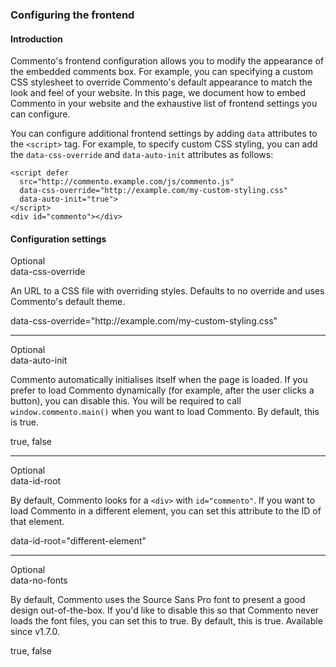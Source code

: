 ### Configuring the frontend

#### Introduction

Commento's frontend configuration allows you to modify the appearance of the embedded comments box. For example, you can specifying a custom CSS stylesheet to override Commento's default appearance to match the look and feel of your website. In this page, we document how to embed Commento in your website and the exhaustive list of frontend settings you can configure.

You can configure additional frontend settings by adding `data` attributes to the `<script>` tag. For example, to specify custom CSS styling, you can add the `data-css-override` and `data-auto-init` attributes as follows:

```
<script defer
  src="http://commento.example.com/js/commento.js"
  data-css-override="http://example.com/my-custom-styling.css"
  data-auto-init="true">
</script>
<div id="commento"></div>
```

#### Configuration settings

<div class="setting-right">Optional</div>
<div class="setting-title">data-css-override</div>

An URL to a CSS file with overriding styles. Defaults to no override and uses Commento's default theme.

<div class="setting-example">data-css-override="http://example.com/my-custom-styling.css"</div>

---

<div class="setting-right">Optional</div>
<div class="setting-title">data-auto-init</div>

Commento automatically initialises itself when the page is loaded. If you prefer to load Commento dynamically (for example, after the user clicks a button), you can disable this. You will be required to call `window.commento.main()` when you want to load Commento. By default, this is true.

<div class="setting-possible">true, false</div>

---

<div class="setting-right">Optional</div>
<div class="setting-title">data-id-root</div>

By default, Commento looks for a `<div>` with `id="commento"`. If you want to load Commento in a different element, you can set this attribute to the ID of that element.

<div class="setting-example">data-id-root="different-element"</div>

---

<div class="setting-right">Optional</div>
<div class="setting-title">data-no-fonts</div>

By default, Commento uses the Source Sans Pro font to present a good design out-of-the-box. If you'd like to disable this so that Commento never loads the font files, you can set this to true. By default, this is true. Available since v1.7.0.

<div class="setting-possible">true, false</div>
